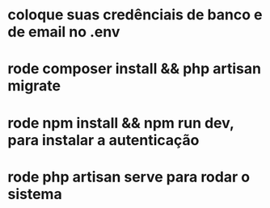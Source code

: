 # coloque suas credênciais de banco e de email no .env

# rode composer install && php artisan migrate

# rode npm install && npm run dev, para instalar a autenticação

# rode php artisan serve para rodar o sistema


